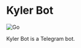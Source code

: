 # Kyler Bot

![Go](https://github.com/kylerwsm/kyler-bot/workflows/Go/badge.svg)

Kyler Bot is a Telegram bot.
